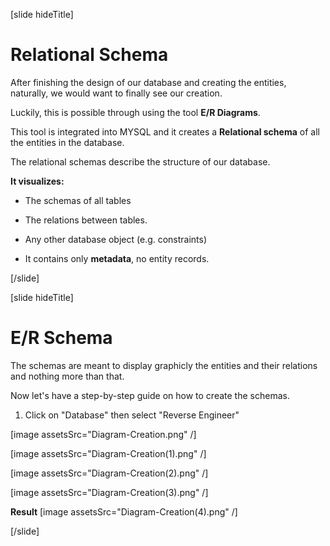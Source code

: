 [slide hideTitle]

# Relational Schema

After finishing the design of our database and creating the entities, naturally, we would want to finally see our creation.

Luckily, this is possible through using the tool **E/R Diagrams**.

This tool is integrated into MYSQL and it creates a **Relational schema** of all the entities in the database. 

The relational schemas describe the structure of our database.

**It visualizes:**

- The schemas of all tables

- The relations between tables.

- Any other database object (e.g. constraints)

- It contains only **metadata**, no entity records.

[/slide]

[slide hideTitle]

# E/R Schema

The schemas are meant to display graphicly the entities and their relations and nothing more than that.

Now let's have a step-by-step guide on how to create the schemas. 

1. Click on "Database" then select "Reverse Engineer"

[image assetsSrc="Diagram-Creation.png" /]

[image assetsSrc="Diagram-Creation(1).png" /]

[image assetsSrc="Diagram-Creation(2).png" /]

[image assetsSrc="Diagram-Creation(3).png" /]

**Result**
[image assetsSrc="Diagram-Creation(4).png" /]

[/slide]
